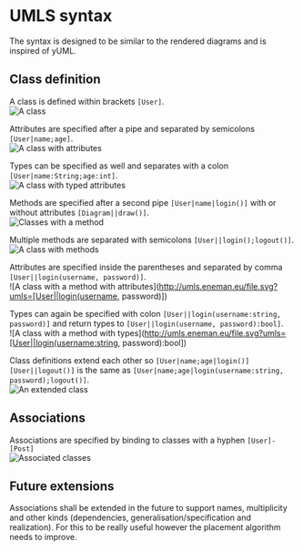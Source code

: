 # UMLS syntax
The syntax is designed to be similar to the rendered diagrams and is inspired of yUML.

## Class definition
A class is defined within brackets `[User]`.  
![A class](http://umls.eneman.eu/file.svg?umls=[User])

Attributes are specified after a pipe and separated by semicolons `[User|name;age]`.  
![A class with attributes](http://umls.eneman.eu/file.svg?umls=[User|name;age])

Types can be specified as well and separates with a colon `[User|name:String;age:int]`.  
![A class with typed attributes](http://umls.eneman.eu/file.svg?umls=[User|name:String;age:int])

Methods are specified after a second pipe `[User|name|login()]` with or without attributes `[Diagram||draw()]`.  
![Classes with a method](http://umls.eneman.eu/file.svg?umls=[User|name|login()][Diagram||draw()])

Multiple methods are separated with semicolons `[User||login();logout()]`.  
![A class with methods](http://umls.eneman.eu/file.svg?umls=[User||login();logout()])

Attributes are specified inside the parentheses and separated by comma `[User||login(username, password)]`.  
![A class with a method with attributes](http://umls.eneman.eu/file.svg?umls=[User||login(username, password)])

Types can again be specified with colon `[User||login(username:string, password)]` and return types
to `[User||login(username, password):bool]`.  
![A class with a method with types](http://umls.eneman.eu/file.svg?umls=[User||login(username:string, password):bool])

Class definitions extend each other so `[User|name;age|login()][User||logout()]`
is the same as `[User|name;age|login(username:string, password);logout()]`.  
![An extended class](http://umls.eneman.eu/file.svg?umls=[User|name;age|login()][User||logout()])

## Associations
Associations are specified by binding to classes with a hyphen `[User]-[Post]`  
![Associated classes](http://umls.eneman.eu/file.svg?umls=[User]-[Post])

## Future extensions
Associations shall be extended in the future to support names, multiplicity and other kinds
(dependencies, generalisation/specification and realization). For this to be really useful
however the placement algorithm needs to improve.
